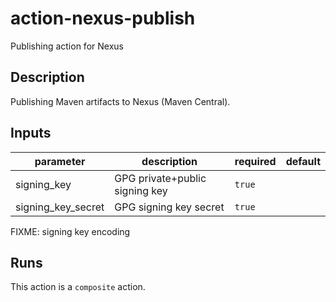# action-nexus-publish
Publishing action for Nexus

<!-- action-docs-description -->
## Description

Publishing Maven artifacts to Nexus (Maven Central).

<!-- action-docs-description -->

<!-- action-docs-inputs -->
## Inputs

| parameter | description | required | default |
| --- | --- | --- | --- |
| signing_key | GPG private+public signing key | `true` |  |
| signing_key_secret | GPG signing key secret | `true` |  |

FIXME: signing key encoding

<!-- action-docs-inputs -->




<!-- action-docs-outputs -->

<!-- action-docs-outputs -->

<!-- action-docs-runs -->
## Runs

This action is a `composite` action.
<!-- action-docs-runs -->
